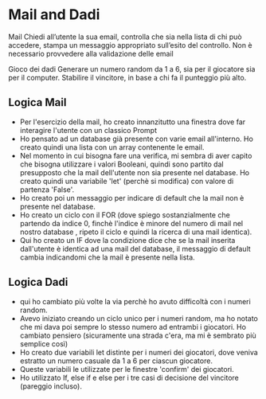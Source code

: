 Mail and Dadi
===
Mail
Chiedi all’utente la sua email, controlla che sia nella lista di chi può accedere, stampa un messaggio appropriato sull’esito del controllo. Non è necessario provvedere alla validazione delle email

Gioco dei dadi
Generare un numero random da 1 a 6, sia per il giocatore sia per il computer.
Stabilire il vincitore, in base a chi fa il punteggio più alto.

## Logica Mail
- Per l'esercizio della mail, ho creato innanzitutto una finestra dove far interagire l'utente con un classico Prompt
- Ho pensato ad un database già presente con varie email all'interno. Ho creato quindi una lista con un array contenente le email.
- Nel momento in cui bisogna fare una verifica, mi sembra di aver capito che bisogna utilizzare i valori Booleani, quindi sono partito dal presupposto che la mail dell'utente non sia presente nel database. Ho creato quindi una variabile 'let' (perchè si modifica) con valore di partenza 'False'.
- Ho creato poi un messaggio per indicare di default che la mail non è presente nel database.
- Ho creato un ciclo con il FOR (dove spiego sostanzialmente che partendo da indice 0, finchè l'indice è minore del numero di mail nel nostro database , ripeto il ciclo e quindi la ricerca di una mail identica).
- Qui ho creato un IF dove la condizione dice che se la mail inserita dall'utente è identica ad una mail del database, il messaggio di default cambia indicandomi che la mail è presente nella lista.

## Logica Dadi
- qui ho cambiato più volte la via perchè ho avuto difficoltà con i numeri random.
- Avevo iniziato creando un ciclo unico per i numeri random, ma ho notato che mi dava poi sempre lo stesso numero ad entrambi i giocatori. Ho cambiato pensiero (sicuramente una strada c'era, ma mi è sembrato più semplice così)
- Ho creato due variabili let distinte per i numeri dei giocatori, dove veniva estratto un numero  casuale da 1 a 6 per ciascun giocatore.
- Queste variabili le utilizzate per le finestre 'confirm' dei giocatori.
- Ho utilizzato If, else if e else per i tre casi di decisione del vincitore (pareggio incluso).